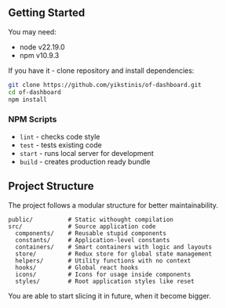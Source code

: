 ## Getting Started

You may need:

- node v22.19.0
- npm v10.9.3

If you have it - clone repository and install dependencies:

```bash
git clone https://github.com/yikstinis/of-dashboard.git
cd of-dashboard
npm install
```

### NPM Scripts

- `lint` - checks code style
- `test` - tests existing code
- `start` - runs local server for development
- `build` - creates production ready bundle

## Project Structure

The project follows a modular structure for better maintainability.

```
public/          # Static withought compilation
src/             # Source application code
  components/    # Reusable stupid components
  constants/     # Application-level constants
  containers/    # Smart containers with logic and layouts
  store/         # Redux store for global state management
  helpers/       # Utility functions with no context
  hooks/         # Global react hooks
  icons/         # Icons for usage inside components
  styles/        # Root application styles like reset
```

You are able to start slicing it in future, when it become bigger.
